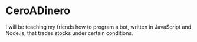 # CeroADinero
I will be teaching my friends how to program a bot, written in JavaScript and Node.js, that trades stocks under certain conditions.
